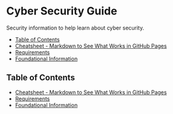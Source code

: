 <link rel="stylesheet" href="styles.css">

# Cyber Security Guide

Security information to help learn about cyber security.

- [Table of Contents](#table-of-contents)
- [Cheatsheet - Markdown to See What Works in GitHub Pages](CheatsheetMarkdown.md)
- [Requirements](SecurityPlus/requirements.md)
- [Foundational Information](SecurityPlus/foundation.md)

## Table of Contents

- [Cheatsheet - Markdown to See What Works in GitHub Pages](#cheatsheet)
- [Requirements](#requirements)
- [Foundational Information](#foundational)
